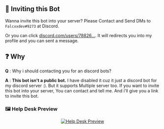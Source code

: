## 👥 Inviting this Bot

Wanna invite this bot into your server? Please Contact and Send DMs to `Falcxxdev#9273` at Discord.

Or you can click [discord.com/users/78826...](https://discord.com/users/788260234409672754). It will redirects you into my profile and you can sent a message.

## ❓ Why

**Q** : Why i should contacting you for an discord bots?

**A** : **This bot isn't a public bot.** I have disabled it cuz it just a discord bot for my discord server :). But it supports Multiple server too. If you want to invite this bot into your server, You can contact and tell me. And i'll give you a link to invite this bot.

### 🖼️ Help Desk Preview

<div align="center">
    <a href="https://i.upload.systems/DdGrSu8a" target="_blank">
        <img src="https://cdn.upload.systems/uploads/DdGrSu8a.png" alt="Help Desk Preview">
    </a>
</div>
